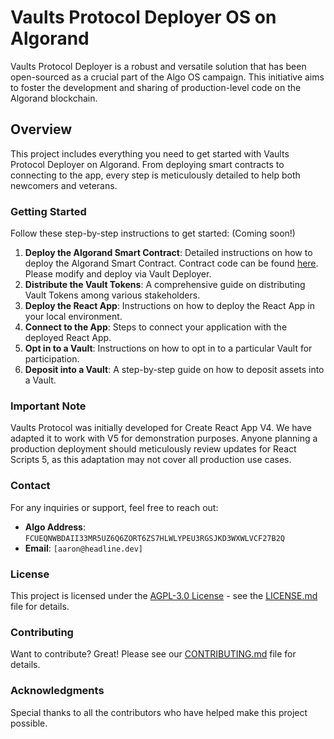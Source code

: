 # Vaults Protocol Deployer OS on Algorand

Vaults Protocol Deployer is a robust and versatile solution that has been open-sourced as a crucial part of the Algo OS campaign. This initiative aims to foster the development and sharing of production-level code on the Algorand blockchain.

## Overview

This project includes everything you need to get started with Vaults Protocol Deployer on Algorand. From deploying smart contracts to connecting to the app, every step is meticulously detailed to help both newcomers and veterans.

### Getting Started

Follow these step-by-step instructions to get started:
(Coming soon!)

1. **Deploy the Algorand Smart Contract**: Detailed instructions on how to deploy the Algorand Smart Contract. Contract code can be found [here](./public/teal/contract.txt). Please modify and deploy via Vault Deployer.
2. **Distribute the Vault Tokens**: A comprehensive guide on distributing Vault Tokens among various stakeholders.
3. **Deploy the React App**: Instructions on how to deploy the React App in your local environment.
4. **Connect to the App**: Steps to connect your application with the deployed React App.
5. **Opt in to a Vault**: Instructions on how to opt in to a particular Vault for participation.
6. **Deposit into a Vault**: A step-by-step guide on how to deposit assets into a Vault.

### Important Note

Vaults Protocol was initially developed for Create React App V4. We have adapted it to work with V5 for demonstration purposes. Anyone planning a production deployment should meticulously review updates for React Scripts 5, as this adaptation may not cover all production use cases.

### Contact

For any inquiries or support, feel free to reach out:

- **Algo Address**: `FCUEQNWBDAII33MR5UZ6Q6ZORT6ZS7HLWLYPEU3RGSJKD3WXWLVCF27B2Q`
- **Email**: `[aaron@headline.dev]`

### License

This project is licensed under the [AGPL-3.0 License](LICENSE) - see the [LICENSE.md](LICENSE.md) file for details.

### Contributing

Want to contribute? Great! Please see our [CONTRIBUTING.md](CONTRIBUTING.md) file for details.

### Acknowledgments

Special thanks to all the contributors who have helped make this project possible.
